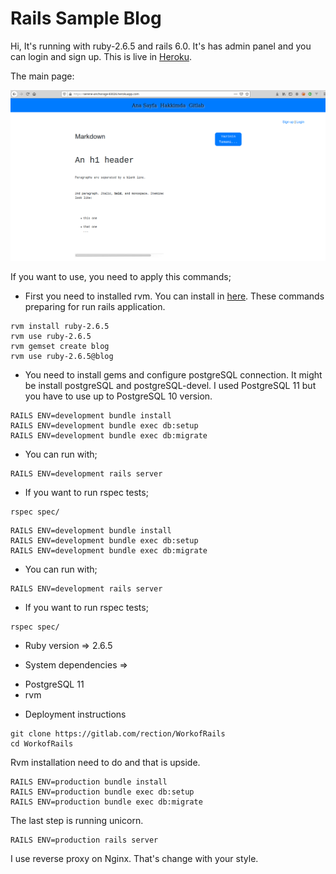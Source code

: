 # Rails Sample Blog

Hi, It's running with ruby-2.6.5 and rails 6.0. It's has admin panel and you can login and sign up. This is live in [Heroku](https://serene-anchorage-83026.herokuapp.com).

The main page:

![image](public/main_page.png)

If you want to use, you need to apply this commands;

+ First you need to installed rvm. You can install in [here](https://rvm.io/rvm/install). These commands preparing for run rails application.

```
rvm install ruby-2.6.5
rvm use ruby-2.6.5
rvm gemset create blog
rvm use ruby-2.6.5@blog
```

+ You need to install gems and configure postgreSQL connection. It might be install postgreSQL and postgreSQL-devel. I used PostgreSQL 11 but you have to use up to PostgreSQL 10 version.

```
RAILS ENV=development bundle install
RAILS ENV=development bundle exec db:setup
RAILS ENV=development bundle exec db:migrate
```

+ You can run with;

```
RAILS ENV=development rails server
```

+ If you want to run rspec tests;

```
rspec spec/
```


```
RAILS ENV=development bundle install
RAILS ENV=development bundle exec db:setup
RAILS ENV=development bundle exec db:migrate
```

+ You can run with;

```
RAILS ENV=development rails server
```

+ If you want to run rspec tests;

```
rspec spec/
```

* Ruby version => 2.6.5

* System dependencies => 

+ PostgreSQL 11
+ rvm

* Deployment instructions

```
git clone https://gitlab.com/rection/WorkofRails
cd WorkofRails
```

Rvm installation need to do and that is upside.

```
RAILS ENV=production bundle install
RAILS ENV=production bundle exec db:setup
RAILS ENV=production bundle exec db:migrate
```

The last step is running unicorn.

```
RAILS ENV=production rails server
```


I use reverse proxy on Nginx. That's change with your style.
